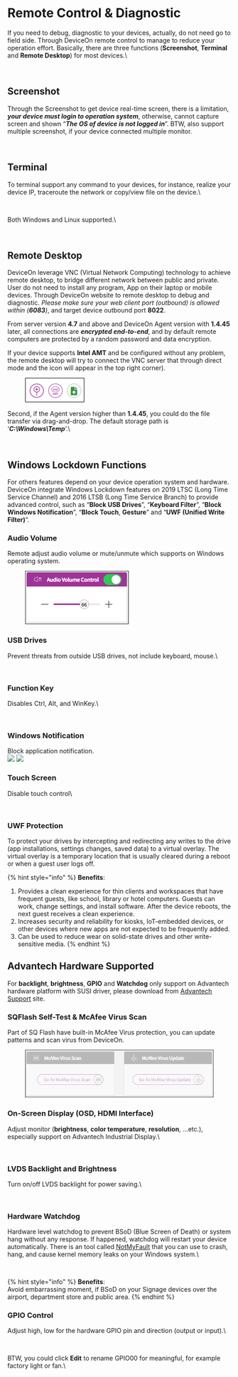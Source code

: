 # Remote Control & Diagnostic

If you need to debug, diagnostic to your devices, actually, do not need go to field side. Through DeviceOn remote control to manage to reduce your operation effort. Basically, there are three functions (**Screenshot**, **Terminal** and **Remote Desktop**) for most devices.\


<figure><img src="https://i.imgur.com/I7uL416.png" alt=""><figcaption></figcaption></figure>

## Screenshot

Through the Screenshot to get device real-time screen, there is a limitation, _**your device must login to operation system**_, otherwise, cannot capture screen and shown “_**The OS of device is not logged in**_”. BTW, also support multiple screenshot, if your device connected multiple monitor.

<figure><img src="https://i.imgur.com/nU5YsMg.png" alt=""><figcaption></figcaption></figure>

## Terminal

To terminal support any command to your devices, for instance, realize your device IP, traceroute the network or copy/view file on the device.\


<figure><img src="https://i.imgur.com/7Uow1MK.png" alt=""><figcaption></figcaption></figure>

Both Windows and Linux supported.\


<figure><img src="https://i.imgur.com/s0ZyUG4.png" alt=""><figcaption></figcaption></figure>

## Remote Desktop

DeviceOn leverage VNC (Virtual Network Computing) technology to achieve remote desktop, to bridge different network between public and private. User do not need to install any program, App on their laptop or mobile devices. Through DeviceOn website to remote desktop to debug and diagnostic. _Please make sure your web client port (outbound) is allowed within (**6083**)_, and target device outbound port **8022**.

From server version **4.7** and above and DeviceOn Agent version with **1.4.45** later, all connections are _**encrypted end-to-end**_, and by default remote computers are protected by a random password and data encryption.

If your device supports **Intel AMT** and be configured without any problem, the remote desktop will try to connect the VNC server that through direct mode and the icon will appear in the top right corner).

<figure><img src="../../.gitbook/assets/image (73).png" alt=""><figcaption></figcaption></figure>

Second, if the Agent version higher than **1.4.45**, you could do the file transfer via drag-and-drop. The default storage path is ‘_**C:\Windows\Temp**_’.\


<figure><img src="https://i.imgur.com/RTuXPab.png" alt=""><figcaption></figcaption></figure>

## **Windows Lockdown Functions**

For others features depend on your device operation system and hardware. DeviceOn integrate Windows Lockdown features on 2019 LTSC (Long Time Service Channel) and 2016 LTSB (Long Time Service Branch) to provide advanced control, such as “**Block USB Drives**”, “**Keyboard Filter**”, “**Block Windows Notification**”, “**Block Touch**, **Gesture**” and “**UWF (Unified Write Filter)**”.

### Audio Volume

Remote adjust audio volume or mute/unmute which supports on Windows operating system.

<figure><img src="../../.gitbook/assets/image (74).png" alt=""><figcaption></figcaption></figure>

### USB Drives

Prevent threats from outside USB drives, not include keyboard, mouse.\


<figure><img src="https://i.imgur.com/jsvp5pd.png" alt=""><figcaption></figcaption></figure>

### Function Key

Disables Ctrl, Alt, and WinKey.\


<figure><img src="https://i.imgur.com/RD5iBwG.png" alt=""><figcaption></figcaption></figure>

### Windows Notification

Block application notification.\
![](https://i.imgur.com/t0CqUOp.png) ![](https://i.imgur.com/tVDxxqk.png)

### Touch Screen

Disable touch control\


<figure><img src="https://i.imgur.com/GK4scFb.png" alt=""><figcaption></figcaption></figure>

### UWF Protection

To protect your drives by intercepting and redirecting any writes to the drive (app installations, settings changes, saved data) to a virtual overlay. The virtual overlay is a temporary location that is usually cleared during a reboot or when a guest user logs off.

{% hint style="info" %}
**Benefits**:

1. Provides a clean experience for thin clients and workspaces that have frequent guests, like school, library or hotel computers. Guests can work, change settings, and install software. After the device reboots, the next guest receives a clean experience.
2. Increases security and reliability for kiosks, IoT-embedded devices, or other devices where new apps are not expected to be frequently added.
3. Can be used to reduce wear on solid-state drives and other write-sensitive media.
{% endhint %}

## Advantech Hardware Supported

For **backlight**, **brightness**, **GPIO** and **Watchdog** only support on Advantech hardware platform with SUSI driver, please download from [Advantech Support](https://support.advantech.com/) site.

### **SQFlash Self-Test & McAfee Virus Scan**

Part of SQ Flash have built-in McAfee Virus protection, you can update patterns and scan virus from DeviceOn.

<figure><img src="../../.gitbook/assets/image (75).png" alt=""><figcaption></figcaption></figure>

### **On-Screen Display (OSD, HDMI Interface)**

Adjust monitor (**brightness**, **color temperature**, **resolution**, …etc.), especially support on Advantech Industrial Display.\


<figure><img src="https://i.imgur.com/AYTi5Dr.png" alt=""><figcaption></figcaption></figure>

### **LVDS Backlight and Brightness**

Turn on/off LVDS backlight for power saving.\


<figure><img src="https://i.imgur.com/DNyZkLx.png" alt=""><figcaption></figcaption></figure>

### **Hardware Watchdog**

Hardware level watchdog to prevent BSoD (Blue Screen of Death) or system hang without any response. If happened, watchdog will restart your device automatically. There is an tool called [NotMyFault](https://docs.microsoft.com/en-us/sysinternals/downloads/notmyfault) that you can use to crash, hang, and cause kernel memory leaks on your Windows system.\


<figure><img src="https://i.imgur.com/nUvNHab.png" alt=""><figcaption></figcaption></figure>

{% hint style="info" %}
**Benefits**:\
Avoid embarrassing moment, if BSoD on your Signage devices over the airport, department store and public area.
{% endhint %}

### **GPIO Control**

Adjust high, low for the hardware GPIO pin and direction (output or input).\


<figure><img src="https://i.imgur.com/DqC8AYN.png" alt=""><figcaption></figcaption></figure>

BTW, you could click **Edit** to rename GPIO00 for meaningful, for example factory light or fan.\


<figure><img src="https://i.imgur.com/bRkZefF.png" alt=""><figcaption></figcaption></figure>

